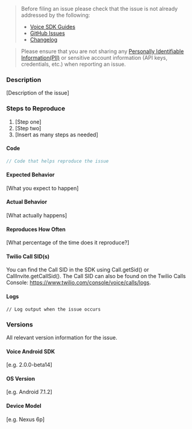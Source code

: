 <!-- Check the following before filing an issue -->
> Before filing an issue please check that the issue is not already addressed by the following:
>  * [Voice SDK Guides](https://www.twilio.com/docs/api/voice-sdk)
>  * [GitHub Issues](https://github.com/twilio/voice-quickstart-android/issues)
>  * [Changelog](https://www.twilio.com/docs/api/voice-sdk/android/changelog)

> Please ensure that you are not sharing any
[Personally Identifiable Information(PII)](https://www.twilio.com/docs/glossary/what-is-personally-identifiable-information-pii)
or sensitive account information (API keys, credentials, etc.) when reporting an issue.

### Description

[Description of the issue]

### Steps to Reproduce

1. [Step one]
2. [Step two]
3. [Insert as many steps as needed]

#### Code

```java
// Code that helps reproduce the issue
```

#### Expected Behavior

[What you expect to happen]

#### Actual Behavior

[What actually happens]

#### Reproduces How Often

[What percentage of the time does it reproduce?]

#### Twilio Call SID(s)

You can find the Call SID in the SDK using Call.getSid() or CallInvite.getCallSid(). The Call SID can also be found on the Twilio Calls Console: https://www.twilio.com/console/voice/calls/logs.

#### Logs

```
// Log output when the issue occurs
```

### Versions

All relevant version information for the issue.

#### Voice Android SDK

[e.g. 2.0.0-beta14]

#### OS Version

[e.g. Android 7.1.2]

#### Device Model

[e.g. Nexus 6p]
